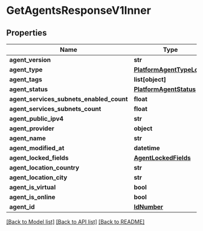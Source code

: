# GetAgentsResponseV1Inner

## Properties
Name | Type | Description | Notes
------------ | ------------- | ------------- | -------------
**agent_version** | **str** |  | [optional] 
**agent_type** | [**PlatformAgentTypeLocal**](PlatformAgentTypeLocal.md) |  | [optional] 
**agent_tags** | **list[object]** |  | 
**agent_status** | [**PlatformAgentStatus**](PlatformAgentStatus.md) |  | [optional] 
**agent_services_subnets_enabled_count** | **float** |  | 
**agent_services_subnets_count** | **float** |  | 
**agent_public_ipv4** | **str** |  | 
**agent_provider** | **object** |  | 
**agent_name** | **str** |  | 
**agent_modified_at** | **datetime** |  | [optional] 
**agent_locked_fields** | [**AgentLockedFields**](AgentLockedFields.md) |  | [optional] 
**agent_location_country** | **str** |  | 
**agent_location_city** | **str** |  | [optional] 
**agent_is_virtual** | **bool** |  | 
**agent_is_online** | **bool** |  | [optional] 
**agent_id** | [**IdNumber**](IdNumber.md) |  | 

[[Back to Model list]](../README.md#documentation-for-models) [[Back to API list]](../README.md#documentation-for-api-endpoints) [[Back to README]](../README.md)

